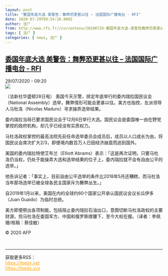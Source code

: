 ```yaml
---
layout: post
title: "委国年底大选 美警告：舞弊恐更甚以往 – 法国国际广播电台 - RFI"
date: 2020-07-29T09:54:28.000Z
author: 法广
from: http://www.rfi.fr//cn/contenu/20200729-委国年底大选-美警告舞弊恐更甚以往
tags: [ 法广 ]
categories: [ news, 法广 ]
---
```

<!--1596016468000-->
[委国年底大选 美警告：舞弊恐更甚以往 – 法国国际广播电台 - RFI](http://www.rfi.fr//cn/contenu/20200729-%E5%A7%94%E5%9B%BD%E5%B9%B4%E5%BA%95%E5%A4%A7%E9%80%89-%E7%BE%8E%E8%AD%A6%E5%91%8A%E8%88%9E%E5%BC%8A%E6%81%90%E6%9B%B4%E7%94%9A%E4%BB%A5%E5%BE%80)
------

<div>
<div>29/07/2020 - 09:20</div><img src="https://s.rfi.fr/media/display/e6379a5c-d16e-11ea-9486-005056a98db9/w:310/p:16x9/int0013b.200729152004.jpg"><div class="t-content__body u-clearfix"><div class="m-interstitial"></div><p>（法新社华盛顿28日电）    美国今天示警，排定年底举行的委内瑞拉国民议会（National Assembly）选举，舞弊情形可能会更甚以往。美方也指控，左派领导人马杜洛（Nicolas Maduro）寻求操弄选举结果。</p><p>    委内瑞拉当局已要求国民议会于12月6日举行大选。国民议会是委国唯一由在野党掌控的政府机构，却几乎已经没有实质权力。</p><p>    马杜洛政权掌控的最高法院先前任命选举委员会成员后，成员以人口成长为由，将国民议会席次扩大2/3，即便境内数百万人已因经济崩盘而逃到国外。</p><p>    美国的委内瑞拉特使艾布兰（Elliott Abrams）表示：「这是再次证明，只要马杜洛仍当权，仍处于能操弄大选和选举结果的位子上，委内瑞拉就不会有自由公平的选举。」</p><p>    他告诉记者：「事实上，目前自由公平选举的条件比2018年5月还糟糕，而马杜洛当年那场选举已被全球各民主国家斥为舞弊丛生。」</p><p>    自2019年1月以来，美国在内的全球约60个国家公开承认国民议会议长瓜伊多（Juan Guaido）为临时总统。</p><p>    美方即便祭出各项制裁，包括阻止委内瑞拉石油出口，意图切断马杜洛政权的主要财源，但马杜洛在委国军方、中国和俄罗斯撑腰下，至今大权在握。（译者：李佩珊/核稿：蔡佳敏）</p><p class="t-copyright">© 2020 AFP</p>        </div><br><hr><div>获取更多RSS：<br><a href="https://feedx.net" style="color:orange" target="_blank">https://feedx.net</a> <br><a href="https://feedx.xyz" style="color:orange" target="_blank">https://feedx.xyz</a><br></div>
</div>
